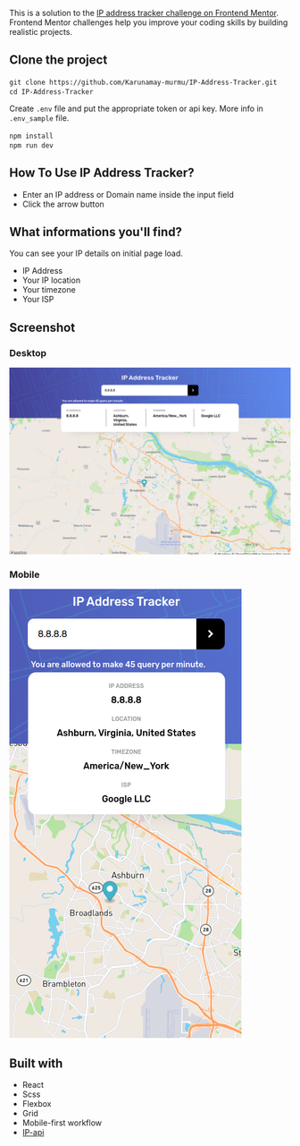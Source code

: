 This is a solution to the [IP address tracker challenge on Frontend Mentor](https://www.frontendmentor.io/challenges/ip-address-tracker-I8-0yYAH0). Frontend Mentor challenges help you improve your coding skills by building realistic projects.

## Clone the project

`git clone https://github.com/Karunamay-murmu/IP-Address-Tracker.git`\
`cd IP-Address-Tracker`

Create `.env` file and put the appropriate token or api key. More info in `.env_sample` file.

`npm install`\
`npm run dev`


## How To Use IP Address Tracker?

- Enter an IP address or Domain name inside the input field
- Click the arrow button

## What informations you'll find?

You can see your IP details on initial page load.
- IP Address
- Your IP location
- Your timezone
- Your ISP

## Screenshot

### Desktop
![](public/assets/screenshots/IP-Address-Tracker.png)

### Mobile
![](public/assets/screenshots/IP-Address-Tracker-Mobile.png)

## Built with

- React
- Scss
- Flexbox
- Grid
- Mobile-first workflow
- [IP-api](https://ip-api.com/)

